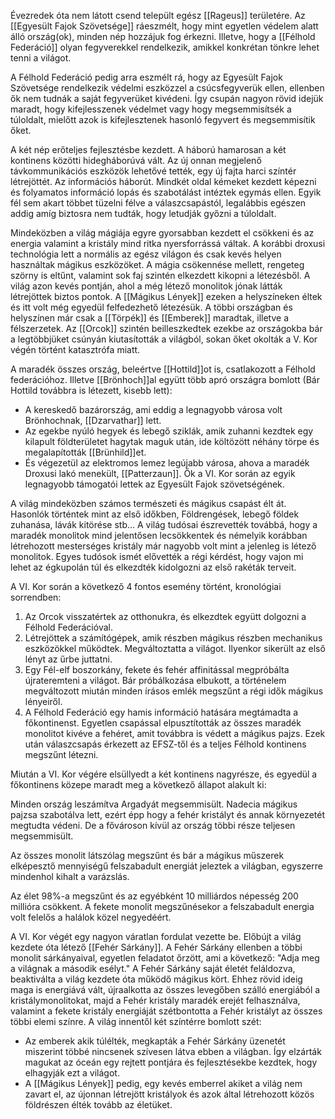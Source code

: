 Évezredek óta nem látott csend települt egész [[Rageus]] területére. Az [[Egyesült Fajok Szövetsége]] ráeszmélt, hogy mint egyetlen védelem alatt álló ország(ok), minden nép hozzájuk fog érkezni. Illetve, hogy a [[Félhold Federáció]] olyan fegyverekkel rendelkezik, amikkel konkrétan tönkre lehet tenni a világot.

A Félhold Federáció pedig arra eszmélt rá, hogy az Egyesült Fajok Szövetsége rendelkezik védelmi eszközzel a csúcsfegyverük ellen, ellenben ők nem tudnák a saját fegyverüket kivédeni. Így csupán nagyon rövid idejük maradt, hogy kifejlesszenek védelmet vagy hogy megsemmisítsék a túloldalt, mielőtt azok is kifejlesztenek hasonló fegyvert és megsemmisítik őket.

A két nép erőteljes fejlesztésbe kezdett. A háború hamarosan a két kontinens közötti hidegháborúvá vált. Az új onnan megjelenő távkommunikációs eszközök lehetővé tették, egy új fajta harci színtér létrejöttét. Az információs háborút.
Mindkét oldal kémeket kezdett képezni és folyamatos információ lopás és szabotálást intéztek egymás ellen. Egyik fél sem akart többet tüzelni félve a válaszcsapástól, legalábbis egészen addig amíg biztosra nem tudták, hogy letudják győzni a túloldalt.

Mindeközben a világ mágiája egyre gyorsabban kezdett el csökkeni és az energia valamint a kristály mind ritka nyersforrássá váltak. A korábbi droxusi technológia lett a normális az egész világon és csak kevés helyen használtak mágikus eszközöket. A mágia csökennése mellett, rengeteg szörny is eltűnt, valamint sok faj szintén elkezdett kikopni a létezésből. A világ azon kevés pontján, ahol a még létező monolitok jónak látták létrejöttek biztos pontok. A [[Mágikus Lények]] ezeken a helyszíneken éltek és itt volt még egyedül felfedezhető létezésük. A többi országban és helyszínen már csak a [[Törpék]] és [[Emberek]] maradtak, illetve a félszerzetek. Az [[Orcok]] szintén beilleszkedtek ezekbe az országokba bár a legtöbbjüket csúnyán kiutasították a világból, sokan őket okolták a V. Kor végén történt katasztrófa miatt.

A maradék összes ország, beleértve [[Hottild]]ot is, csatlakozott a Félhold federációhoz. Illetve [[Brönhoch]]al együtt több apró országra bomlott (Bár Hottild továbbra is létezett, kisebb lett):
- A kereskedő bazárország, ami eddig a legnagyobb városa volt Brönhochnak, [[Dzarvathar]] lett.
- Az egekbe nyúló hegyek és lebegő sziklák, amik zuhanni kezdtek egy kilapult földterületet hagytak maguk után, ide költözött néhány törpe és megalapították [[Brünhild]]et.
- És végezetül az elektromos lemez legújabb városa, ahova a maradék Droxusi lakó menekült, [[Patterzaun]]. Ők a VI. Kor során az egyik legnagyobb támogatói lettek az Egyesült Fajok szövetségének.

A világ mindeközben számos természeti és mágikus csapást élt át. Hasonlók történtek mint az első időkben, Földrengések, lebegő földek zuhanása, lávák kitörése stb... A világ tudósai észrevették továbbá, hogy a maradék monolitok mind jelentősen lecsökkentek és némelyik korábban létrehozott mesterséges kristály már nagyobb volt mint a jelenleg is létező monolitok. Egyes tudósok ismét elővették a régi kérdést, hogy vajon mi lehet az égkupolán túl és elkezdték kidolgozni az első rakéták terveit.

A VI. Kor során a következő 4 fontos esemény történt, kronológiai sorrendben:
1. Az Orcok visszatértek az otthonukra, és elkezdtek együtt dolgozni a Félhold Federációval. 
2. Létrejöttek a számítógépek, amik részben mágikus részben mechanikus eszközökkel működtek. Megváltoztatta a világot. Ilyenkor sikerült az első lényt az űrbe juttatni.
3. Egy Fél-elf boszorkány, fekete és fehér affinitással megpróbálta újrateremteni a világot. Bár próbálkozása elbukott, a történelem megváltozott miután minden írásos emlék megszűnt a régi idők mágikus lényeiről. 
4. A Félhold Federáció egy hamis információ hatására megtámadta a főkontinenst. Egyetlen csapással elpusztították az összes maradék monolitot kivéve a fehéret, amit továbbra is védett a mágikus pajzs. Ezek után válaszcsapás érkezett az EFSZ-től és a teljes Félhold kontinens megszűnt létezni.

Miután a VI. Kor végére elsüllyedt a két kontinens nagyrésze, és egyedül a főkontinens közepe maradt meg a következő állapot alakult ki:

Minden ország leszámítva Argadyát megsemmisült. Nadecia mágikus pajzsa szabotálva lett, ezért épp hogy a fehér kristályt és annak környezetét megtudta védeni. De a fővároson kívül az ország többi része teljesen megsemmisült.

Az összes monolit látszólag megszűnt és bár a mágikus műszerek elképesztő mennyiségű felszabadult energiát jeleztek a világban, egyszerre mindenhol kihalt a varázslás. 

Az élet 98%-a megszűnt és az egyébként 10 milliárdos népesség 200 millióra csökkent. A fekete monolit megszűnésekor a felszabadult energia volt felelős a halálok közel negyedéért.

A VI. Kor végét egy nagyon váratlan fordulat vezette be. Előbújt a világ kezdete óta létező [[Fehér Sárkány]]. A Fehér Sárkány ellenben a többi monolit sárkányaival, egyetlen feladatot őrzött, ami a következő: "Adja meg a világnak a második esélyt." A Fehér Sárkány saját életét feláldozva, beaktiválta a világ kezdete óta működő mágikus kört. Ehhez rövid ideig maga is energiává vált, újraalkotta az összes levegőben szálló energiából a kristálymonolitokat, majd a Fehér kristály maradék erejét felhasználva, valamint a fekete kristály energiáját szétbontotta a Fehér kristályt az összes többi elemi színre. A világ innentől két színtérre bomlott szét:
- Az emberek akik túlélték, megkapták a Fehér Sárkány üzenetét miszerint többé nincsenek szívesen látva ebben a világban. Így elzárták magukat az óceán egy rejtett pontjára és fejlesztésekbe kezdtek, hogy elhagyják ezt a világot.
- A [[Mágikus Lények]] pedig, egy kevés emberrel akiket a világ nem zavart el, az újonnan létrejött kristályok és azok által létrehozott közös földrészen élték tovább az életüket.